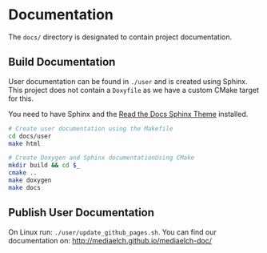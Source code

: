 # Documentation

The `docs/` directory is designated to contain project documentation.

## Build Documentation

User documentation can be found in `./user` and is created using Sphinx.
This project does not contain a `Doxyfile` as we have a custom CMake
target for this.

You need to have Sphinx and the
[Read the Docs Sphinx Theme](https://github.com/rtfd/sphinx_rtd_theme)
installed.

```sh
# Create user documentation using the Makefile
cd docs/user
make html

# Create Doxygen and Sphinx documentationUsing CMake
mkdir build && cd $_
cmake ..
make doxygen
make docs
```

## Publish User Documentation
On Linux run: `./user/update_github_pages.sh`.
You can find our documentation on: http://mediaelch.github.io/mediaelch-doc/
